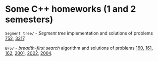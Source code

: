 # Some C++ homeworks (1 and 2 semesters)

`Segment tree/` - *Segment tree* implementation and solutions of problems [752](https://informatics.msk.ru/mod/statements/view3.php?chapterid=752#1), [3317](https://informatics.msk.ru/mod/statements/view3.php?chapterid=3317#1).

`BFS/` - *breadth-first search* algorithm and solutions of problems [160](https://informatics.msk.ru/mod/statements/view3.php?chapterid=160#1), [161](https://informatics.msk.ru/mod/statements/view3.php?chapterid=161#1), [162](https://informatics.msk.ru/mod/statements/view3.php?chapterid=162#1), [2001](https://informatics.msk.ru/mod/statements/view3.php?chapterid=2001#1), [2002](https://informatics.msk.ru/mod/statements/view3.php?chapterid=2002#1), [2004](https://informatics.msk.ru/mod/statements/view3.php?chapterid=2004#1).
